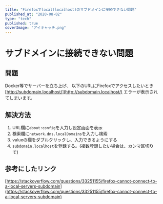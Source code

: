 ```yaml
---
title: "Firefoxでlocal(localhost)のサブドメインに接続できない問題"
published_at: "2020-08-02"
type: "tech"
published: true
coverImage: "アイキャッチ.png"
---
```


# サブドメインに接続できない問題

## 問題

Docker等でサーバーを立ち上げ、 以下のURLにFirefoxでアクセスしたいとき [http://subdomain.localhost/](http://subdomain.localhost/) エラーが表示されてしまいます。

## 解決方法

1. URL欄に`about:config`を入力し設定画面を表示
2. 検索欄に`network.dns.localDomains`を入力し検索
3. valueの欄をダブルクリックし、入力できるようにする
4. `subdomain.localhost`を登録する。(複数登録したい場合は、カンマ区切りで)

## 参考にしたリンク

[https://stackoverflow.com/questions/33251155/firefox-cannot-connect-to-a-local-servers-subdomain](https://stackoverflow.com/questions/33251155/firefox-cannot-connect-to-a-local-servers-subdomain)
